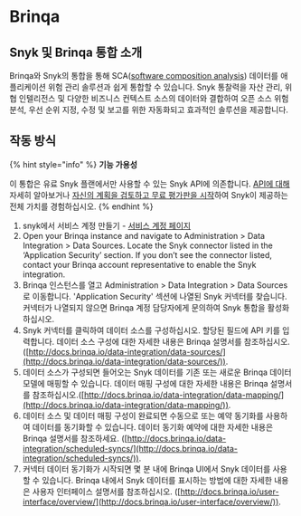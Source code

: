 # Brinqa

## **Snyk 및 Brinqa 통합 소개**

Brinqa와 Snyk의 통합을 통해 SCA([software composition analysis](https://snyk.io/blog/what-is-software-composition-analysis-sca-and-does-my-company-need-it/)) 데이터를 애플리케이션 위험 관리 솔루션과 쉽게 통합할 수 있습니다. Snyk 통찰력을 자산 관리, 위협 인텔리전스 및 다양한 비즈니스 컨텍스트 소스의 데이터와 결합하여 오픈 소스 위험 분석, 우선 순위 지정, 수정 및 보고를 위한 자동화되고 효과적인 솔루션을 제공합니다.

## 작동 방식

{% hint style="info" %}
**기능 가용성**

이 통합은 유료 Snyk 플랜에서만 사용할 수 있는 Snyk API에 의존합니다. [API에 대해](https://github.com/snyk/user-docs/tree/54e0dec0fe0e081d49f34119a9018499ad5c9e96/integrations/vulnerability-management-tools/code-dx-enterprise/README.md) 자세히 알아보거나 [자신의 계획을 검토하고 무료 평가판을 시작](https://app.snyk.io/manage/billing)하여 Snyk이 제공하는 전체 가치를 경험하십시오.
{% endhint %}

1. snyk에서 서비스 계정 만들기 - [서비스 계정 페이지](../managing-integrations/service-accounts.md)
2. Open your Brinqa instance and navigate to Administration > Data Integration > Data Sources. Locate the Snyk connector listed in the ‘Application Security’ section. If you don’t see the connector listed, contact your Brinqa account representative to enable the Snyk integration.
3. Brinqa 인스턴스를 열고 Administration > Data Integration > Data Sources로 이동합니다. 'Application Security' 섹션에 나열된 Snyk 커넥터를 찾습니다. 커넥터가 나열되지 않으면 Brinqa 계정 담당자에게 문의하여 Snyk 통합을 활성화하십시오.
4. Snyk 커넥터를 클릭하여 데이터 소스를 구성하십시오. 할당된 필드에 API 키를 입력합니다. 데이터 소스 구성에 대한 자세한 내용은 Brinqa 설명서를 참조하십시오.\
   ([http://docs.brinqa.io/data-integration/data-sources/](http://docs.brinqa.io/data-integration/data-sources/)).
5. 데이터 소스가 구성되면 들어오는 Snyk 데이터를 기존 또는 새로운 Brinqa 데이터 모델에 매핑할 수 있습니다. 데이터 매핑 구성에 대한 자세한 내용은 Brinqa 설명서를 참조하십시오.([http://docs.brinqa.io/data-integration/data-mapping/](http://docs.brinqa.io/data-integration/data-mapping/)).
6. 데이터 소스 및 데이터 매핑 구성이 완료되면 수동으로 또는 예약 동기화를 사용하여 데이터를 동기화할 수 있습니다. 데이터 동기화 예약에 대한 자세한 내용은 Brinqa 설명서를 참조하세요. ([http://docs.brinqa.io/data-integration/scheduled-syncs/](http://docs.brinqa.io/data-integration/scheduled-syncs/)).
7. 커넥터 데이터 동기화가 시작되면 몇 분 내에 Brinqa UI에서 Snyk 데이터를 사용할 수 있습니다. Brinqa 내에서 Snyk 데이터를 표시하는 방법에 대한 자세한 내용은 사용자 인터페이스 설명서를 참조하십시오. ([http://docs.brinqa.io/user-interface/overview/](http://docs.brinqa.io/user-interface/overview/)).
